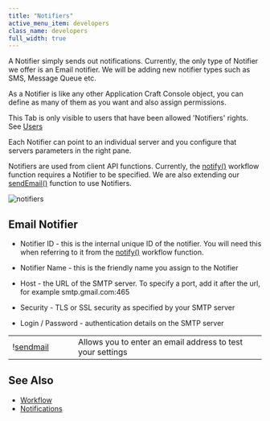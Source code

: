 ```yaml
---
title: "Notifiers"
active_menu_item: developers
class_name: developers
full_width: true
---
```



A Notifier simply sends out notifications. Currently, the only type of Notifier we offer is an Email notifier. We will be adding new notifier types such as SMS, Message Queue etc.

As a Notifier is like any other Application Craft Console object, you can define as many of them as you want and also assign permissions.

This Tab is only visible to users that have been allowed 'Notifiers' rights. See [Users](/developers/documentation/product-guide/the-console/console-tabs/more/users-groups/users)

Each Notifier can point to an individual server and you configure that servers parameters in the right pane.

Notifiers are used from client API functions. Currently, the [notify()](/developers/documentation/scripting-apis/client-api/workflow-functions/notify) workflow function requires a Notifier to be specified. We are also extending our [sendEmail()](sendemail.htm) function to use Notifiers.

![notifiers](/img/docs/notifiers.zoom63.png)

## Email Notifier

 - Notifier ID - this is the internal unique ID of the notifier. You will need this when referring to it from the [notify()](/developers/documentation/scripting-apis/client-api/workflow-functions/notify) workflow function.

 - Notifier Name - this is the friendly name you assign to the Notifier

 - Host - the URL of the SMTP server. To specify a port, add it after the url, for example smtp.gmail.com:465

 - Security - TLS or SSL security as specified by your SMTP server

 - Login / Password - authentication details on the SMTP server

<table>
<tr>
<td width="96">
  !<a href="/img/docs/sendmail.png">sendmail</a>

</td>
<td width="20">
</td>
<td width="550">
Allows you to enter an email address to test your settings

</td>
</tr>
</table>

## See Also

 - [Workflow](/developers/documentation/product-guide/advanced-features/workflow/)
 - [Notifications](/developers/documentation/product-guide/account-management/notifications)


